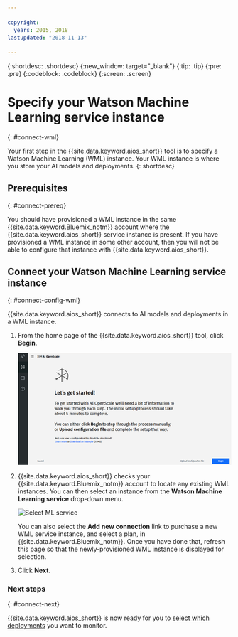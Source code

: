 ```yaml
---

copyright:
  years: 2015, 2018
lastupdated: "2018-11-13"

---
```


{:shortdesc: .shortdesc}
{:new_window: target="_blank"}
{:tip: .tip}
{:pre: .pre}
{:codeblock: .codeblock}
{:screen: .screen}

# Specify your Watson Machine Learning service instance
{: #connect-wml}

Your first step in the {{site.data.keyword.aios_short}} tool is to specify  a Watson Machine Learning (WML) instance. Your WML instance is where you store your AI models and deployments.
{: shortdesc}

## Prerequisites
{: #connect-prereq}

You should have provisioned a WML instance in the same {{site.data.keyword.Bluemix_notm}} account where the {{site.data.keyword.aios_short}} service instance is present. If you have provisioned a WML instance in some other account, then you will not be able to configure that instance with {{site.data.keyword.aios_short}}.

## Connect your Watson Machine Learning service instance
{: #connect-config-wml}

{{site.data.keyword.aios_short}} connects to AI models and deployments in a WML instance.

1.  From the home page of the {{site.data.keyword.aios_short}} tool, click **Begin**.

    ![Home page](images/gs-config-start.png)

1.  {{site.data.keyword.aios_short}} checks your {{site.data.keyword.Bluemix_notm}} account to locate any existing WML instances. You can then select an instance from the **Watson Machine Learning service** drop-down menu.

    ![Select ML service](images/gs-config-ml.png)

    You can also select the **Add new connection** link to purchase a new WML service instance, and select a plan, in {{site.data.keyword.Bluemix_notm}}. Once you have done that, refresh this page so that the newly-provisioned WML instance is displayed for selection.

1.  Click **Next**.

### Next steps
{: #connect-next}

{{site.data.keyword.aios_short}} is now ready for you to [select which deployments](connect-deploy.html) you want to monitor.
